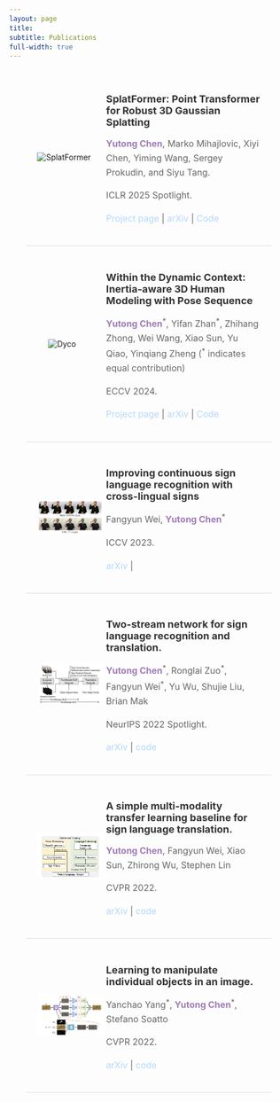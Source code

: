 ```yaml
---
layout: page
title: 
subtitle: Publications
full-width: true
---
```


<style>
  /* Custom style for highlighted font (for your name) */
  .yutongasauthor {
    color: #9E7BB5; 
    font-weight: bold; 
  }
  /* Custom styles for publications */
  .publication {
    display: flex;
    align-items: center;
    margin-bottom: 15px;
    padding: 20px;
    border-bottom: 1px solid #ddd;
    width: 80%;
    margin: 0 auto;
  }

  .publication .left-column {
    width: 30%;
    margin-right: 5px;
  }

  .publication .right-column {
    width: 70%;
  }

  .publication img {
    max-width: 100%;
    border-radius: 1px;
  }

  /* Custom font size and style for h2 */
  .publication h2 {
    font-size: 18px;
/*     font-family: 'Arial', sans-serif; */
    font-weight: bold;
    color: #333;
  }

  /* Custom font size and style for p */
  .publication p {
    font-size: 16px;
/*     font-family: 'Georgia', serif; */
    line-height: 1.6;
    color: #666;
  }

  /* Optional: You can add specific styles for links */
  .publication a {
    text-decoration: none;
    color: #b3d7ff;
  }

  .publication a:hover {
    text-decoration: underline;
  }
</style>

<div class="publication">
  <div class="left-column">
    <img src="https://raw.githubusercontent.com/ChenYutongTHU/ChenYutongTHU.github.io/master/assets/img/splatformer.gif" alt="SplatFormer" class="publication-image">
  </div>
  <div class="right-column">
    <h2><strong>SplatFormer: Point Transformer for Robust 3D Gaussian Splatting</strong></h2>
    <p><span class="yutongasauthor">Yutong Chen</span>, Marko Mihajlovic, Xiyi Chen, Yiming Wang, Sergey Prokudin, and Siyu Tang.</p>
    <p>ICLR 2025 Spotlight.</p>
    <p>
      <a href="https://sergeyprokudin.github.io/splatformer/" target="_blank">Project page</a> | 
      <a href="https://arxiv.org/abs/2411.06390" target="_blank">arXiv</a> | 
      <a href="https://github.com/ChenYutongTHU/SplatFormer" target="_blank">Code</a>
    </p>
  </div>
</div>

<div class="publication">
  <div class="left-column">
    <img src="https://raw.githubusercontent.com/ChenYutongTHU/ChenYutongTHU.github.io/master/assets/img/dyco.gif" alt="Dyco" class="publication-image" style="margin-right: 20px; margin-left: 20px; width: 80%; height: auto;" >
  </div>
  <div class="right-column">
    <h2><strong>Within the Dynamic Context: Inertia-aware 3D Human Modeling with Pose Sequence</strong></h2>
    <p><span class="yutongasauthor">Yutong Chen</span><sup>*</sup>, Yifan Zhan<sup>*</sup>, Zhihang Zhong, Wei Wang, Xiao Sun, Yu Qiao,
Yinqiang Zheng (<sup>*</sup> indicates equal contribution)</p> 
    <p>ECCV 2024.</p>
    <p>
      <a href="https://ai4sports.opengvlab.com/Dyco/" target="_blank">Project page</a> | 
      <a href="https://arxiv.org/pdf/2403.19160" target="_blank">arXiv</a> | 
      <a href="https://github.com/Yifever20002/Dyco" target="_blank">Code</a>
    </p>
  </div>
</div>

<div class="publication">
  <div class="left-column">
    <img src="https://raw.githubusercontent.com/ChenYutongTHU/ChenYutongTHU.github.io/master/assets/img/Xsign.jpg" alt="XCross" class="publication-image">
  </div>
  <div class="right-column">
    <h2><strong>Improving continuous sign language recognition with cross-lingual signs</strong></h2>
    <p>Fangyun Wei, <span class="yutongasauthor">Yutong Chen</span><sup>*</sup></p>
    <p>ICCV 2023.</p>
    <p>
      <a href="https://arxiv.org/abs/2308.10809" target="_blank">arXiv</a> | 
    </p>
  </div>
</div>


<div class="publication">
  <div class="left-column">
    <img src="https://raw.githubusercontent.com/ChenYutongTHU/ChenYutongTHU.github.io/master/assets/img/TwoStream.png" alt="TwoStream" class="publication-image">
  </div>
  <div class="right-column">
    <h2><strong>Two-stream network for sign language recognition and translation.</strong></h2>
    <p><span class="yutongasauthor">Yutong Chen</span><sup>*</sup>, Ronglai Zuo<sup>*</sup>, Fangyun Wei<sup>*</sup>, Yu Wu, Shujie Liu, Brian Mak</p>
    <p>NeurIPS 2022 Spotlight.</p>
    <p>
      <a href="https://arxiv.org/abs/2211.01367" target="_blank">arXiv</a> | 
      <a href="https://github.com/FangyunWei/SLRT" target="_blank">code</a> 
    </p>
  </div>
</div>


<div class="publication">
  <div class="left-column">
    <img src="https://raw.githubusercontent.com/ChenYutongTHU/ChenYutongTHU.github.io/master/assets/img/simple.png" alt="SLT" class="publication-image">
  </div>
  <div class="right-column">
    <h2><strong>A simple multi-modality transfer learning baseline for sign language translation.</strong></h2>
    <p><span class="yutongasauthor">Yutong Chen</span>, Fangyun Wei, Xiao Sun, Zhirong Wu, Stephen Lin</p>
    <p>CVPR 2022.</p>
    <p>
      <a href="http://arxiv.org/abs/2203.04287" target="_blank">arXiv</a> | 
      <a href="https://github.com/FangyunWei/SLRT" target="_blank">code</a> 
    </p>
  </div>
</div>

<div class="publication">
  <div class="left-column">
    <img src="https://github.com/ChenYutongTHU/ChenYutongTHU.github.io/blob/master/assets/img/manipulate.png" alt="ObjCen" class="publication-image">
  </div>
  <div class="right-column">
    <h2><strong>Learning to manipulate individual objects in an image.</strong></h2>
    <p>Yanchao Yang<sup>*</sup>, <span class="yutongasauthor">Yutong Chen</span><sup>*</sup>, Stefano Soatto</p>
    <p>CVPR 2022.</p>
    <p>
      <a href="https://arxiv.org/pdf/2004.05495" target="_blank">arXiv</a> | 
      <a href="https://github.com/ChenYutongTHU/Learning-to-manipulate-individual-objects-in-an-image-Implementation" target="_blank">code</a> 
    </p>
  </div>
</div>

